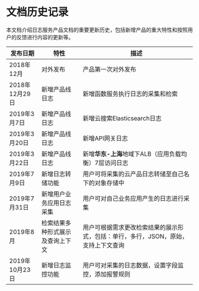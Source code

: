# 文档历史记录

本文档介绍日志服务产品文档的重要更新历史，包括新增产品的重大特性和按照用户的反馈进行内容的更新等。

|发布日期|特性|描述|
|-|-|-|
|2018年12月|对外发布|产品第一次对外发布|
|2018年12月29日|新增产品线日志|新增函数服务执行日志的采集和检索|
|2019年3月7日|新增产品线日志|新增云搜索Elasticsearch日志|
|2019年3月20日|新增产品线日志|新增API网关日志|
|2019年3月22日|新增产品线日志|新增**华东-上海**地域下ALB（应用负载均衡）7层访问日志|
|2019年7月9日|新增日志转储功能|用户可将采集的云产品日志转储至自己名下的对象存储中|
|2019年7月31日|新增用户业务应用日志采集|用户可对自己业务应用产生的日志进行采集|
|2019年8月|检索结果多种形式展示及查询上下文|用户可根据需求更改检索结果的展示形式，包括：单行，多行，JSON，原始，支持上下文查询|
|2019年10月23日|新增日志监控功能|用户可对采集的日志数据，设置字段监控，添加报警规则|

